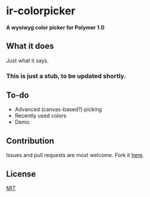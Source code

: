 # ir-colorpicker

**A wysiwyg color picker for Polymer 1.0**

## What it does
Just what it says.

### This is just a stub, to be updated shortly.

## To-do
- Advanced (canvas-based?) picking
- Recently used colors
- Demo

## Contribution
Issues and pull requests are most welcome. Fork it [here](https://github.com/IgorRubinovich/ir-colorpicker).

## License
[MIT](http://opensource.org/licenses/MIT) 

